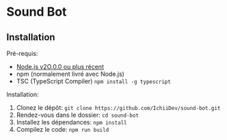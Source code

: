 # Sound Bot

## Installation

Pré-requis:
- [Node.js v2O.0.0 ou plus récent](https://nodejs.org/en/download/)
- npm (normalement livré avec Node.js)
- TSC (TypeScript Compiler) `npm install -g typescript`

Installation:
1. Clonez le dépôt: `git clone https://github.com/IchiiDev/sound-bot.git`
2. Rendez-vous dans le dossier: `cd sound-bot`
3. Installez les dépendances: `npm install`
4. Compilez le code: `npm run build`
